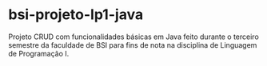 # bsi-projeto-lp1-java

Projeto CRUD com funcionalidades básicas em Java feito durante o terceiro semestre da faculdade de BSI para fins de nota na disciplina de Linguagem de Programação I.
